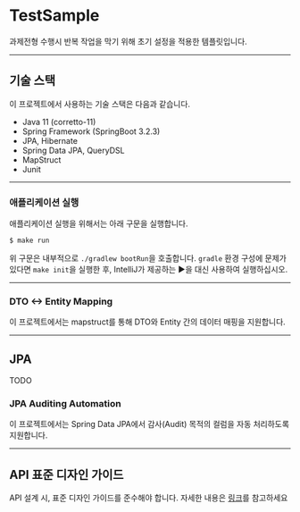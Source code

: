 # TestSample
과제전형 수행시 반복 작업을 막기 위해 초기 설정을 적용한 템플릿입니다.

---
## 기술 스택
이 프로젝트에서 사용하는 기술 스택은 다음과 같습니다.

- Java 11 (corretto-11)
- Spring Framework (SpringBoot 3.2.3)
- JPA, Hibernate
- Spring Data JPA, QueryDSL
- MapStruct
- Junit

--- 

### 애플리케이션 실행
애플리케이션 실행을 위해서는 아래 구문을 실행합니다.

```shell
$ make run 
```

위 구문은 내부적으로 `./gradlew bootRun`을 호출합니다. `gradle` 환경 구성에 문제가 있다면 `make init`을 실행한 후, IntelliJ가 제공하는 ▶︎을 대신 사용하여 실행하십시오.

--- 
### DTO <-> Entity Mapping
이 프로젝트에서는 mapstruct를 통해 DTO와 Entity 간의 데이터 매핑을 지원합니다.

---
## JPA
TODO

### JPA Auditing Automation
이 프로젝트에서는 Spring Data JPA에서 감사(Audit) 목적의 컬럼을 자동 처리하도록 지원합니다.

---
## API 표준 디자인 가이드
API 설계 시, 표준 디자인 가이드를 준수해야 합니다. 자세한 내용은 [링크](docs/API_DESIGN_GUIDE.md)를 참고하세요
